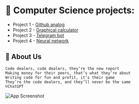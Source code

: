 # 🩻 Computer Science projects:
- Project 1 - [Github analog](https://github.com)
- Project 2 - [Graphical calculator](https://github.com/Akselevich/code_dealers/tree/main/code_dealers/02_calc)
- Project 3 - [Telegram bot](https://github.com/Akselevich/code_dealers/tree/main/code_dealers/03_tgbot)
- Project 4 - [Neural network](https://github.com/Akselevich/code_dealers/tree/main/code_dealers/04_neural_network)


## 🚀 About Us
    Code dealers, code dealers, they’re the new report  
    Making money for their peers, that’s what they’re about  
    Writing code for fun and profit, it’s their game  
    They’re the code dealers, and they’ll never be the same  
    ©ChatGPT
   ![App Screenshot](https://media.tenor.com/x8v1oNUOmg4AAAAd/rickroll-roll.gif)
